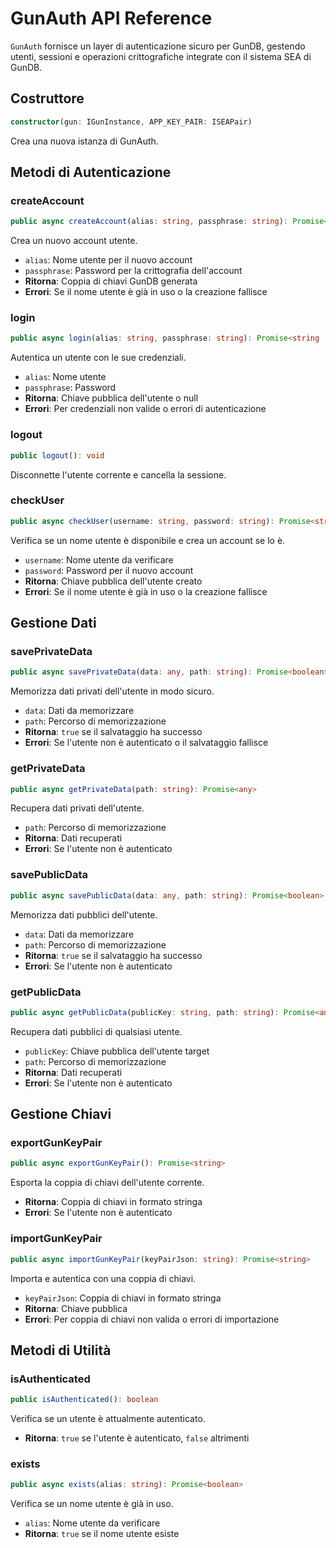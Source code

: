 # GunAuth API Reference

`GunAuth` fornisce un layer di autenticazione sicuro per GunDB, gestendo utenti, sessioni e operazioni crittografiche integrate con il sistema SEA di GunDB.

## Costruttore

```typescript
constructor(gun: IGunInstance, APP_KEY_PAIR: ISEAPair)
```

Crea una nuova istanza di GunAuth.

## Metodi di Autenticazione

### createAccount
```typescript
public async createAccount(alias: string, passphrase: string): Promise<GunKeyPair>
```
Crea un nuovo account utente.
- `alias`: Nome utente per il nuovo account
- `passphrase`: Password per la crittografia dell'account
- **Ritorna**: Coppia di chiavi GunDB generata
- **Errori**: Se il nome utente è già in uso o la creazione fallisce

### login
```typescript
public async login(alias: string, passphrase: string): Promise<string | null>
```
Autentica un utente con le sue credenziali.
- `alias`: Nome utente
- `passphrase`: Password
- **Ritorna**: Chiave pubblica dell'utente o null
- **Errori**: Per credenziali non valide o errori di autenticazione

### logout
```typescript
public logout(): void
```
Disconnette l'utente corrente e cancella la sessione.

### checkUser
```typescript
public async checkUser(username: string, password: string): Promise<string>
```
Verifica se un nome utente è disponibile e crea un account se lo è.
- `username`: Nome utente da verificare
- `password`: Password per il nuovo account
- **Ritorna**: Chiave pubblica dell'utente creato
- **Errori**: Se il nome utente è già in uso o la creazione fallisce

## Gestione Dati

### savePrivateData
```typescript
public async savePrivateData(data: any, path: string): Promise<boolean>
```
Memorizza dati privati dell'utente in modo sicuro.
- `data`: Dati da memorizzare
- `path`: Percorso di memorizzazione
- **Ritorna**: `true` se il salvataggio ha successo
- **Errori**: Se l'utente non è autenticato o il salvataggio fallisce

### getPrivateData
```typescript
public async getPrivateData(path: string): Promise<any>
```
Recupera dati privati dell'utente.
- `path`: Percorso di memorizzazione
- **Ritorna**: Dati recuperati
- **Errori**: Se l'utente non è autenticato

### savePublicData
```typescript
public async savePublicData(data: any, path: string): Promise<boolean>
```
Memorizza dati pubblici dell'utente.
- `data`: Dati da memorizzare
- `path`: Percorso di memorizzazione
- **Ritorna**: `true` se il salvataggio ha successo
- **Errori**: Se l'utente non è autenticato

### getPublicData
```typescript
public async getPublicData(publicKey: string, path: string): Promise<any>
```
Recupera dati pubblici di qualsiasi utente.
- `publicKey`: Chiave pubblica dell'utente target
- `path`: Percorso di memorizzazione
- **Ritorna**: Dati recuperati
- **Errori**: Se l'utente non è autenticato

## Gestione Chiavi

### exportGunKeyPair
```typescript
public async exportGunKeyPair(): Promise<string>
```
Esporta la coppia di chiavi dell'utente corrente.
- **Ritorna**: Coppia di chiavi in formato stringa
- **Errori**: Se l'utente non è autenticato

### importGunKeyPair
```typescript
public async importGunKeyPair(keyPairJson: string): Promise<string>
```
Importa e autentica con una coppia di chiavi.
- `keyPairJson`: Coppia di chiavi in formato stringa
- **Ritorna**: Chiave pubblica
- **Errori**: Per coppia di chiavi non valida o errori di importazione

## Metodi di Utilità

### isAuthenticated
```typescript
public isAuthenticated(): boolean
```
Verifica se un utente è attualmente autenticato.
- **Ritorna**: `true` se l'utente è autenticato, `false` altrimenti

### exists
```typescript
public async exists(alias: string): Promise<boolean>
```
Verifica se un nome utente è già in uso.
- `alias`: Nome utente da verificare
- **Ritorna**: `true` se il nome utente esiste 